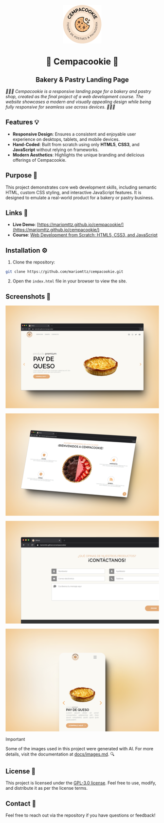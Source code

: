 <div align="center">
    <img width="25%" src="img/logo.png" alt="Logo Cempacookie" />
    <h1>🍪 Cempacookie 🍪</h1>
    <h2>Bakery & Pastry Landing Page</h2>
</div>

<i align="center">
🎂✨🥖 Cempacookie is a responsive landing page for a bakery and pastry shop, created as the final project of a web development course. The website showcases a modern and visually appealing design while being fully responsive for seamless use across devices. 🎂✨🥖
</i>

## Features 💡

- **Responsive Design**: Ensures a consistent and enjoyable user experience on desktops, tablets, and mobile devices.
- **Hand-Coded**: Built from scratch using only **HTML5**, **CSS3**, and **JavaScript** without relying on frameworks.
- **Modern Aesthetics**: Highlights the unique branding and delicious offerings of Cempacookie.

## Purpose 🎯

This project demonstrates core web development skills, including semantic HTML, custom CSS styling, and interactive JavaScript features. It is designed to emulate a real-world product for a bakery or pastry business.

## Links 🔗

- **Live Demo**: [https://mariomttz.github.io/cempacookie/](https://mariomttz.github.io/cempacookie/)
- **Course**: [Web Development from Scratch: HTML5, CSS3, and JavaScript](https://www.udemy.com/course/desarrollo-web-desde-cero-html5-css3-javascript)

## Installation ⚙️

1. Clone the repository:

```bash
git clone https://github.com/mariomttz/cempacookie.git
```

2. Open the `index.html` file in your browser to view the site.

## Screenshots 📸

![Slider](img/mockup/slider.png)

![Services](img/mockup/services.png)

![Contact](img/mockup/contact.png)

![Phone](img/mockup/phone.png)

> [!IMPORTANT]
> Some of the images used in this project were generated with AI. For more details, visit the documentation at [docs/images.md](docs/images.md). 🔍

## License 📜

This project is licensed under the [GPL-3.0 license](https://github.com/mariomttz/cempacookie?tab=GPL-3.0-1-ov-file). Feel free to use, modify, and distribute it as per the license terms.

## Contact 💬

Feel free to reach out via the repository if you have questions or feedback!
